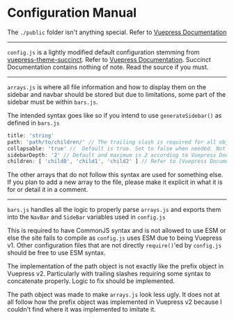# Configuration Manual

The `./public` folder isn't anything special. Refer to [Vuepress Documentation](https://v1.vuepress.vuejs.org/guide/assets.html#public-files)
___
`config.js` is a lightly modified default configuration stemming from [vuepress-theme-succinct](https://github.com/Microflash/vuepress-theme-succinct). Refer to [Vuepress Documentation](https://v1.vuepress.vuejs.org/config/). Succinct Documentation contains nothing of note. Read the source if you must.
___
`arrays.js` is where all file information and how to display them on the sidebar and navbar should be stored but due to limitations, some part of the sidebar must be within `bars.js`.

The intended syntax goes like so if you intend to use `generateSidebar()` as defined in `bars.js`
```javascript
title: 'string'
path: 'path/to/children/' // The trailing slash is required for all objects containing nested children
collapsable: 'true' //  Default is true. Set to false when needed. Not required
sidebarDepth: '2' // Default and maximum is 2 according to Vuepress Documentation. Not required
children: [ 'child0', 'child1', 'child2' ] // Refer to [Vuepress Documentation](https://v1.vuepress.vuejs.org/theme/default-theme-config.html#sidebar) for more details
```

The other arrays that do not follow this syntax are used for something else. If you plan to add a new array to the file, please make it explicit in what it is for or detail it in a comment.
___
`bars.js` handles all the logic to properly parse `arrays.js` and exports them into the `NavBar` and `SideBar` variables used in `config.js`

This is required to have CommonJS syntax and is not allowed to use ESM or else the site fails to compile as `config.js` uses ESM due to being Vuepress v1. Other configuration files that are not directly `require()`'ed by `config.js` should be free to use ESM syntax.

The implementation of the path object is not exactly like the prefix object in Vuepress v2. Particularly with trailing slashes requiring some syntax to concatenate properly. Logic to fix should be implemented.

The path object was made to make `arrays.js` look less ugly. It does not at all follow how the prefix object was implemented in Vuepress v2 because I couldn't find where it was implemented to imitate it.




